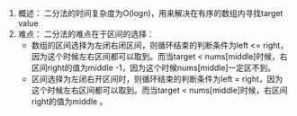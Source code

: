 1. 概述：
	二分法的时间复杂度为O(logn)，用来解决在有序的数组内寻找target value
1. 难点：
	二分法的难点在于区间的选择：
	- 数组的区间选择为左闭右闭区间，则循环结束的判断条件为left <= right，因为这个时候左右区间都可以取到。而当target < nums[middle]时候，右区间right的值为middle -1，因为这个时候nums[middle]一定区不到。
	- 区间选择为左闭右开区间时，则循环结束的判断条件为left = right，因为这个时候左右区间都可以取到。而当target < nums[middle]时候，右区间right的值为middle 。